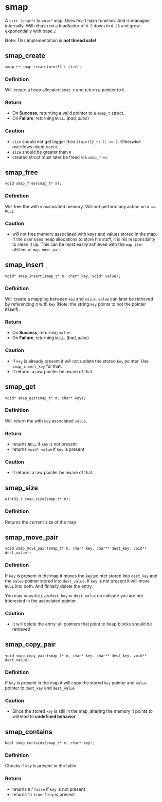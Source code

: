 # smap

A `cstr (char*)` to `void*` map. Uses fnv-1 hash function. And is managed
internally. Will rehash on a loadfactor of `0.5` down to `0.25` and grow
exponentially with base `2`

Note: This implementation is **not thread safe!**

## smap_create
```smap_t* smap_create(uint32_t size);```

### Definition
Will create a heap allocated `smap_t` and return a pointer to it.

### Return
- On **Success**, returning a valid pointer to a `smap_t` struct. 
- On **Failure**, returning `NULL`. (_bad_alloc_)

### Caution
- `size` should not get bigger than `((uint32_t)-1) >> 2`. Otherwise overflows
  might occur.
- `size` should be greater than `0`
- created struct must later be freed via `smap_free`

## smap_free
```void smap_free(smap_t* m);```

### Definition
Will free the with `m` associated memory. Will not perform any action on `m ==
NULL`

### Caution
- will not free memory associated with keys and values stored in the map. If the
  user uses heap allocations to store his stuff, it is his responsibility to
  clean it up. This can be most easily achieved with the `map_iter` utilities
  or `map_move_pair`

## smap_insert
```void* smap_insert(smap_t* m, char* key, void* value);```

### Definition
Will create a mapping between `key` and `value`. `value` can later be retrieved
by referencing it with `key` (Note: the string `key` points to not the pointer
itsself).

### Return
- On **Success**, returning `value`.
- On **Failure**, returning `NULL`. (_bad_alloc_)

### Caution
- If `key` is already present it will not update the stored `key` pointer. Use
  `smap_insert_key` for that.
- It returns a raw pointer be aware of that.

## smap_get
```void* smap_get(smap_t* m, char* key);```

### Definition
Will return the with `key` associated `value`.

### Return
- returns `NULL` if `key` is not present
- returns `void* value` if `key` is present
 
### Caution
- It returns a raw pointer be aware of that.

## smap_size
```uint32_t smap_size(smap_t* m);```

### Definition
Returns the current size of the map

## smap_move_pair
```void smap_move_pair(smap_t* m, char* key, char** dest_key, void** dest_value);```

### Definition
If `key` is present in the map it moves the `key` pointer stored into `dest_key`
and the `value` pointer stored into `dest_value`. If `key` is not present it
will move `NULL` into both. And finnally delete the entry.

You may pass `NULL` as `dest_key` or `dest_value` on indicate you are not
interested in the associated pointer.

### Caution
- It will delete the entry: all pointers that point to heap blocks should be
  retrieved

## smap_copy_pair
```void smap_copy_pair(smap_t* m, char* key, char** dest_key, void** dest_value);```

### Definition
If `key` is present in the map it will copy the stored `key` pointer and `value`
pointer to `dest_key` and `dest_value`

### Caution
- Since the stored `key` is still in the map, altering the memory it points to
  will lead to **undefined behavior**

## smap_contains
```bool smap_contains(smap_t* m, char* key);```

### Definition
Checks if `key` is present in the table

### Return
- returns `0` / `false` if `key` is not present
- returns 1 / `true` if `key` is present
